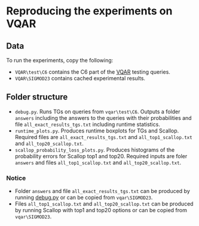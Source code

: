 # Reproducing the experiments on VQAR

## Data

To run the experiments, copy the following:
- ```VQAR\test\C6``` contains the C6 part of the [VQAR](https://proceedings.neurips.cc/paper/2021/hash/d367eef13f90793bd8121e2f675f0dc2-Abstract.html) testing queries.
- ```VQAR\SIGMOD23``` contains cached experimental results.


## Folder structure

- ```debug.py```. Runs TGs on queries from ```vqar\test\C6```. Outputs a folder ```answers``` including the answers to the queries with their probabilities and file ```all_exact_results_tgs.txt``` including runtime statistics. 
- ```runtime_plots.py```. Produces runtime boxplots for TGs and Scallop. Required files are ```all_exact_results_tgs.txt``` and ```all_top1_scallop.txt``` and ```all_top20_scallop.txt```.  
- ```scallop_probability_loss_plots.py```. Produces histograms of the probability errors for Scallop top1 and top20. Required inputs are foler ```answers``` and files ```all_top1_scallop.txt``` and ```all_top20_scallop.txt```. 

### Notice


- Folder ```answers``` and file ```all_exact_results_tgs.txt``` can be produced by running [debug.py](https://github.com/karmaresearch/ltgs/blob/main/SIGMOD23/vqar/debug.py) or can be copied from ```vqar\SIGMOD23```.
- Files ```all_top1_scallop.txt``` and ```all_top20_scallop.txt``` can be produced by running Scallop with top1 and top20 options or can be copied from ```vqar\SIGMOD23```.
